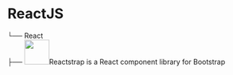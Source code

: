 # ReactJS
└── React<br>
       ├── <img width = "50px" src = "https://reactstrap.github.io/logo.svg"/><span>Reactstrap is a React component library for Bootstrap</span>


